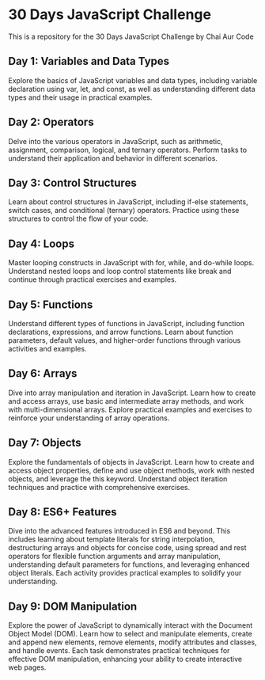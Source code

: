# 30 Days JavaScript Challenge
This is a repository for the 30 Days JavaScript Challenge by Chai Aur Code

## Day 1: Variables and Data Types

Explore the basics of JavaScript variables and data types, including variable declaration using var, let, and const, as well as understanding different data types and their usage in practical examples.

## Day 2: Operators
Delve into the various operators in JavaScript, such as arithmetic, assignment, comparison, logical, and ternary operators. Perform tasks to understand their application and behavior in different scenarios.

## Day 3: Control Structures
Learn about control structures in JavaScript, including if-else statements, switch cases, and conditional (ternary) operators. Practice using these structures to control the flow of your code.

## Day 4: Loops
Master looping constructs in JavaScript with for, while, and do-while loops. Understand nested loops and loop control statements like break and continue through practical exercises and examples.

## Day 5: Functions
Understand different types of functions in JavaScript, including function declarations, expressions, and arrow functions. Learn about function parameters, default values, and higher-order functions through various activities and examples.

## Day 6: Arrays
Dive into array manipulation and iteration in JavaScript. Learn how to create and access arrays, use basic and intermediate array methods, and work with multi-dimensional arrays. Explore practical examples and exercises to reinforce your understanding of array operations.

## Day 7: Objects
Explore the fundamentals of objects in JavaScript. Learn how to create and access object properties, define and use object methods, work with nested objects, and leverage the this keyword. Understand object iteration techniques and practice with comprehensive exercises.

## Day 8: ES6+ Features
Dive into the advanced features introduced in ES6 and beyond. This includes learning about template literals for string interpolation, destructuring arrays and objects for concise code, using spread and rest operators for flexible function arguments and array manipulation, understanding default parameters for functions, and leveraging enhanced object literals. Each activity provides practical examples to solidify your understanding.


## Day 9: DOM Manipulation
Explore the power of JavaScript to dynamically interact with the Document Object Model (DOM). Learn how to select and manipulate elements, create and append new elements, remove elements, modify attributes and classes, and handle events. Each task demonstrates practical techniques for effective DOM manipulation, enhancing your ability to create interactive web pages.